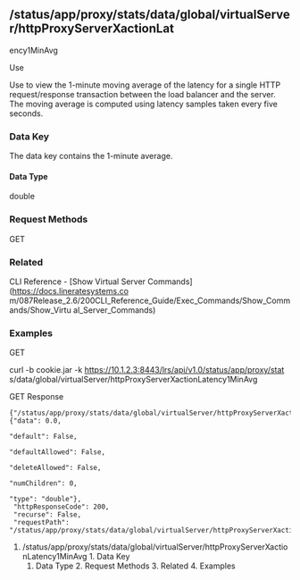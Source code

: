 ## /status/app/proxy/stats/data/global/virtualServer/httpProxyServerXactionLat
ency1MinAvg

Use

Use to view the 1-minute moving average of the latency for a single HTTP
request/response transaction between the load balancer and the server. The
moving average is computed using latency samples taken every five seconds.

### Data Key

The data key contains the 1-minute average.

#### Data Type

double

### Request Methods

GET

### Related

CLI Reference - [Show Virtual Server Commands](https://docs.lineratesystems.co
m/087Release_2.6/200CLI_Reference_Guide/Exec_Commands/Show_Commands/Show_Virtu
al_Server_Commands)

### Examples

GET

curl -b cookie.jar -k https://10.1.2.3:8443/lrs/api/v1.0/status/app/proxy/stat
s/data/global/virtualServer/httpProxyServerXactionLatency1MinAvg

GET Response

    
    
    {"/status/app/proxy/stats/data/global/virtualServer/httpProxyServerXactionLatency1MinAvg": {"data": 0.0,
                                                                                              "default": False,
                                                                                              "defaultAllowed": False,
                                                                                              "deleteAllowed": False,
                                                                                              "numChildren": 0,
                                                                                              "type": "double"},
     "httpResponseCode": 200,
     "recurse": False,
     "requestPath": "/status/app/proxy/stats/data/global/virtualServer/httpProxyServerXactionLatency1MinAvg"}
    

  1. /status/app/proxy/stats/data/global/virtualServer/httpProxyServerXactionLatency1MinAvg
    1. Data Key
      1. Data Type
    2. Request Methods
    3. Related
    4. Examples

